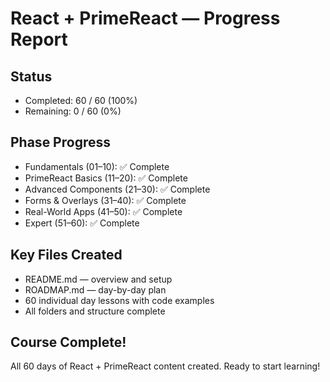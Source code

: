 # React + PrimeReact — Progress Report

## Status
- Completed: 60 / 60 (100%)
- Remaining: 0 / 60 (0%)

## Phase Progress
- Fundamentals (01–10): ✅ Complete
- PrimeReact Basics (11–20): ✅ Complete
- Advanced Components (21–30): ✅ Complete
- Forms & Overlays (31–40): ✅ Complete 
- Real-World Apps (41–50): ✅ Complete
- Expert (51–60): ✅ Complete

## Key Files Created
- README.md — overview and setup
- ROADMAP.md — day-by-day plan
- 60 individual day lessons with code examples
- All folders and structure complete

## Course Complete!
All 60 days of React + PrimeReact content created. Ready to start learning!
